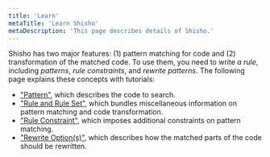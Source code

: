 ```yaml
---
title: 'Learn'
metaTitle: 'Learn Shisho'
metaDescription: 'This page describes details of Shisho.'
---
```


Shisho has two major features: (1) pattern matching for code and (2) transformation of the matched code. To use them, you need to write _a rule_, including _patterns_, _rule constraints_, and _rewrite patterns_. The following page explains these concepts with tutorials:

- ["Pattern"](/shisho/learn-shisho/01-pattern), which describes the code to search.
- ["Rule and Rule Set"](/shisho/learn-shisho/02-rule), which bundles miscellaneous information on pattern matching and code transformation.
- ["Rule Constraint"](/shisho/learn-shisho/03-constraint), which imposes additional constraints on pattern matching.
- ["Rewrite Option(s)"](/shisho/learn-shisho/04-rewrite-option), which describes how the matched parts of the code should be rewritten.
